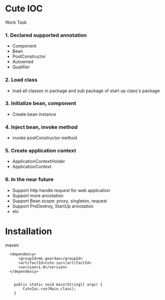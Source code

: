# Cute IOC
Work Task
### 1. Declared supported annotation

  - Component
  - Bean
  - PostConstructor
  - Autowired
  - Qualifier

### 2. Load class
   - load all classes in package and sub package of start up class's package

### 3. Initialize bean, component

  - Create bean instance
    
### 4. Inject bean, invoke method
   
  - invoke postConstructor method

### 5. Create application context
  - ApplicationContextHolder
  - ApplicationContext
  
### 6. In the near future
  - Support http handle request for web application
  - Support more annotation
  - Support Bean scope: proxy, singleton, request
  - Support PreDestroy, StartUp annotation
  - etc
  
  # Installation
  maven
```
  <dependency>
      <groupId>me.geardao</groupId>
      <artifactId>cute-ioc</artifactId>
      <version>1.0</version>
  </dependency>
  
```
```
    public static void main(String[] args) {
        CuteIoc.run(Main.class);
    }
```
        